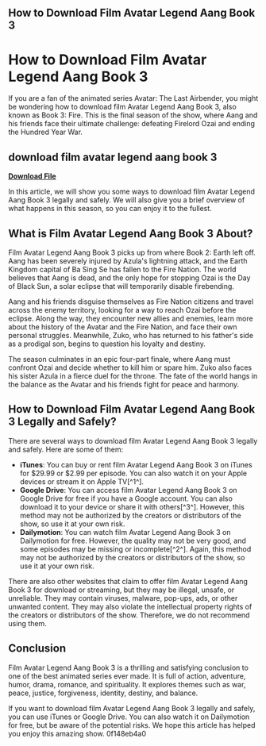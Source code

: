 ## How to Download Film Avatar Legend Aang Book 3

  
# How to Download Film Avatar Legend Aang Book 3
 
If you are a fan of the animated series Avatar: The Last Airbender, you might be wondering how to download film Avatar Legend Aang Book 3, also known as Book 3: Fire. This is the final season of the show, where Aang and his friends face their ultimate challenge: defeating Firelord Ozai and ending the Hundred Year War.
 
## download film avatar legend aang book 3


[**Download File**](https://www.google.com/url?q=https%3A%2F%2Fbltlly.com%2F2tKHjU&sa=D&sntz=1&usg=AOvVaw0pmw2lbWfy9h_WIR1_aaOs)

 
In this article, we will show you some ways to download film Avatar Legend Aang Book 3 legally and safely. We will also give you a brief overview of what happens in this season, so you can enjoy it to the fullest.
 
## What is Film Avatar Legend Aang Book 3 About?
 
Film Avatar Legend Aang Book 3 picks up from where Book 2: Earth left off. Aang has been severely injured by Azula's lightning attack, and the Earth Kingdom capital of Ba Sing Se has fallen to the Fire Nation. The world believes that Aang is dead, and the only hope for stopping Ozai is the Day of Black Sun, a solar eclipse that will temporarily disable firebending.
 
Aang and his friends disguise themselves as Fire Nation citizens and travel across the enemy territory, looking for a way to reach Ozai before the eclipse. Along the way, they encounter new allies and enemies, learn more about the history of the Avatar and the Fire Nation, and face their own personal struggles. Meanwhile, Zuko, who has returned to his father's side as a prodigal son, begins to question his loyalty and destiny.
 
The season culminates in an epic four-part finale, where Aang must confront Ozai and decide whether to kill him or spare him. Zuko also faces his sister Azula in a fierce duel for the throne. The fate of the world hangs in the balance as the Avatar and his friends fight for peace and harmony.
 
## How to Download Film Avatar Legend Aang Book 3 Legally and Safely?
 
There are several ways to download film Avatar Legend Aang Book 3 legally and safely. Here are some of them:
 
- **iTunes**: You can buy or rent film Avatar Legend Aang Book 3 on iTunes for $29.99 or $2.99 per episode. You can also watch it on your Apple devices or stream it on Apple TV[^1^].
- **Google Drive**: You can access film Avatar Legend Aang Book 3 on Google Drive for free if you have a Google account. You can also download it to your device or share it with others[^3^]. However, this method may not be authorized by the creators or distributors of the show, so use it at your own risk.
- **Dailymotion**: You can watch film Avatar Legend Aang Book 3 on Dailymotion for free. However, the quality may not be very good, and some episodes may be missing or incomplete[^2^]. Again, this method may not be authorized by the creators or distributors of the show, so use it at your own risk.

There are also other websites that claim to offer film Avatar Legend Aang Book 3 for download or streaming, but they may be illegal, unsafe, or unreliable. They may contain viruses, malware, pop-ups, ads, or other unwanted content. They may also violate the intellectual property rights of the creators or distributors of the show. Therefore, we do not recommend using them.
 
## Conclusion
 
Film Avatar Legend Aang Book 3 is a thrilling and satisfying conclusion to one of the best animated series ever made. It is full of action, adventure, humor, drama, romance, and spirituality. It explores themes such as war, peace, justice, forgiveness, identity, destiny, and balance.
 
If you want to download film Avatar Legend Aang Book 3 legally and safely, you can use iTunes or Google Drive. You can also watch it on Dailymotion for free, but be aware of the potential risks. We hope this article has helped you enjoy this amazing show.
 0f148eb4a0
